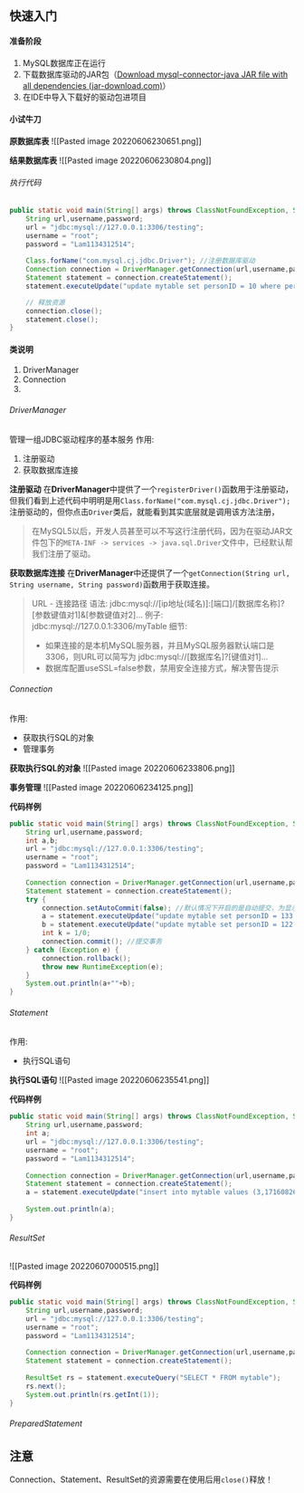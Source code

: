 ## 快速入门
#### 准备阶段
1. MySQL数据库正在运行
2. 下载数据库驱动的JAR包（[Download mysql-connector-java JAR file with all dependencies (jar-download.com)](https://jar-download.com/artifacts/mysql/mysql-connector-java/8.0.29)）
3. 在IDE中导入下载好的驱动包进项目

#### 小试牛刀
**原数据库表**
![[Pasted image 20220606230651.png]]

**结果数据库表**
![[Pasted image 20220606230804.png]]

###### 执行代码
```java
public static void main(String[] args) throws ClassNotFoundException, SQLException {  
    String url,username,password;  
    url = "jdbc:mysql://127.0.0.1:3306/testing";  
    username = "root";  
    password = "Lam1134312514";  
  
    Class.forName("com.mysql.cj.jdbc.Driver"); //注册数据库驱动
    Connection connection = DriverManager.getConnection(url,username,password); //建立数据库链接 
    Statement statement = connection.createStatement();  
    statement.executeUpdate("update mytable set personID = 10 where personID = 1");

	// 释放资源
	connection.close();
	statement.close();
}
```

#### 类说明
1. DriverManager
2. Connection
3. 
###### DriverManager
管理一组JDBC驱动程序的基本服务
作用:
1. 注册驱动
2. 获取数据库连接

**注册驱动**
在**DriverManager**中提供了一个`registerDriver()`函数用于注册驱动，但我们看到上述代码中明明是用`Class.forName("com.mysql.cj.jdbc.Driver");`注册驱动的，但你点击`Driver`类后，就能看到其实底层就是调用该方法注册，
> 在MySQL5以后，开发人员甚至可以不写这行注册代码，因为在驱动JAR文件包下的`META-INF -> services -> java.sql.Driver`文件中，已经默认帮我们注册了驱动。

**获取数据库连接**
在**DriverManager**中还提供了一个`getConnection(String url, String username, String password)`函数用于获取连接。
> URL - 连接路径
> 语法: jdbc:mysql://[ip地址(域名)]:[端口]/[数据库名称]?[参数键值对1]&[参数键值对2]...
> 例子: jdbc:mysql://127.0.0.1:3306/myTable
> 细节:
> - 如果连接的是本机MySQL服务器，并且MySQL服务器默认端口是3306，则URL可以简写为 jdbc:mysql://[数据库名]?[键值对1]...
> - 数据库配置useSSL=false参数，禁用安全连接方式，解决警告提示

###### Connection
作用:
- 获取执行SQL的对象
- 管理事务

**获取执行SQL的对象**
![[Pasted image 20220606233806.png]]

**事务管理**
![[Pasted image 20220606234125.png]]

**代码样例**
```java
public static void main(String[] args) throws ClassNotFoundException, SQLException {  
    String url,username,password;  
    int a,b;  
    url = "jdbc:mysql://127.0.0.1:3306/testing";  
    username = "root";  
    password = "Lam1134312514";  
  
    Connection connection = DriverManager.getConnection(url,username,password);  
    Statement statement = connection.createStatement();  
    try {  
        connection.setAutoCommit(false); //默认情况下开启的是自动提交，为显示效果，我们选择手动  
        a = statement.executeUpdate("update mytable set personID = 133 where personID = 1");  
        b = statement.executeUpdate("update mytable set personID = 122 where personID = 12");  
        int k = 1/0;  
        connection.commit(); //提交事务  
    } catch (Exception e) {  
        connection.rollback();  
        throw new RuntimeException(e);  
    }  
    System.out.println(a+""+b);  
}
```

###### Statement
作用:
- 执行SQL语句

**执行SQL语句**
![[Pasted image 20220606235541.png]]

**代码样例**
```java
public static void main(String[] args) throws ClassNotFoundException, SQLException {  
    String url,username,password;  
    int a;  
    url = "jdbc:mysql://127.0.0.1:3306/testing";  
    username = "root";  
    password = "Lam1134312514";  
  
    Connection connection = DriverManager.getConnection(url,username,password);  
    Statement statement = connection.createStatement();  
    a = statement.executeUpdate("insert into mytable values (3,17160826003)");  
  
    System.out.println(a);  
}
```

###### ResultSet
![[Pasted image 20220607000515.png]]

**代码样例**
```java
public static void main(String[] args) throws ClassNotFoundException, SQLException {  
    String url,username,password;  
    url = "jdbc:mysql://127.0.0.1:3306/testing";  
    username = "root";  
    password = "Lam1134312514";  
  
    Connection connection = DriverManager.getConnection(url,username,password);  
    Statement statement = connection.createStatement();  
  
    ResultSet rs = statement.executeQuery("SELECT * FROM mytable");  
    rs.next();  
    System.out.println(rs.getInt(1));  
}
```

###### PreparedStatement



## 注意
Connection、Statement、ResultSet的资源需要在使用后用`close()`释放！